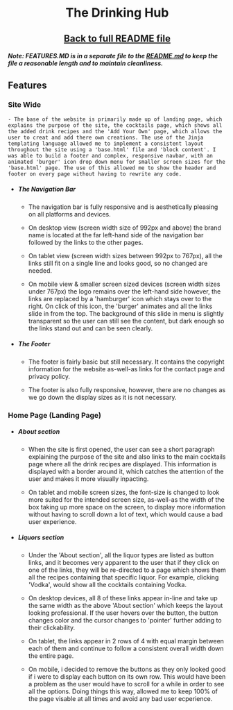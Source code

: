<h1 align="center">The Drinking Hub</h1>

<h2 align="center"><a href="https://github.com/joenapper/drinking-hub/blob/master/README.md">Back to full README file</a></h2>

##### Note: FEATURES.MD is in a separate file to the [README.md](https://github.com/joenapper/drinking-hub/blob/master/README.md) to keep the file a reasonable length and to maintain cleanliness.

## Features

### Site Wide 
    - The base of the website is primarily made up of landing page, which explains the purpose of the site, the cocktails page, which shows all the added drink recipes and the 'Add Your Own' page, which allows the user to creat and add there own creations. The use of the Jinja templating language allowed me to implement a consistent layout throughout the site using a 'base.html' file and 'block content'. I was able to build a footer and complex, responsive navbar, with an animated 'burger' icon drop down menu for smaller screen sizes for the 'base.html' page. The use of this allowed me to show the header and footer on every page without having to rewrite any code.    

- ##### The Navigation Bar
    - The navigation bar is fully responsive and is aesthetically pleasing on all platforms and devices. 
    
    - On desktop view (screen width size of 992px and above) the brand name is located at the far left-hand side of the navigation bar followed by the links to the other pages.

    - On tablet view (screen width sizes between 992px to 767px), all the links still fit on a single line and looks good, so no changed are needed.

    - On mobile view & smaller screen sized devices (screen width sizes under 767px) the logo remains over the left-hand side however, the links are replaced by a 'hamburger' icon which stays over to the right. On click of this icon, the 'burger' animates and all the links slide in from the top. The background of this slide in menu is slightly transparent so the user can still see the content, but dark enough so the links stand out and can be seen clearly. 

- ##### The Footer
    - The footer is fairly basic but still necessary. It contains the copyright information for the website as-well-as links for the contact page and privacy policy.

    - The footer is also fully responsive, however, there are no changes as we go down the display sizes as it is not necessary.

### Home Page (Landing Page)
- ##### About section
    - When the site is first opened, the user can see a short paragraph explaining the purpose of the site and also links to the main cocktails page where all the drink recipes are displayed. This information is displayed with a border around it, which catches the attention of the user and makes it more visually inpacting.

    - On tablet and mobile screen sizes, the font-size is changed to look more suited for the intended screen size, as-well-as the width of the box taking up more space on the screen, to display more information without having to scroll down a lot of text, which would cause a bad user experience.

- ##### Liquors section
    - Under the 'About section', all the liquor types are listed as button links, and it becomes very apparent to the user that if they click on one of the links, they will be re-directed to a page which shows them all the recipes containing that specific liquor. For example, clicking 'Vodka', would show all the cocktails containing Vodka.
    
    - On desktop devices, all 8 of these links appear in-line and take up the same width as the above 'About section' which keeps the layout looking professional. If the user hovers over the button, the button changes color and the cursor changes to 'pointer' further adding to their clickability.

    - On tablet, the links appear in 2 rows of 4 with equal margin between each of them and continue to follow a consistent overall width down the entire page.

    - On mobile, i decided to remove the buttons as they only looked good if i were to display each button on its own row. This would have been a problem as the user would have to scroll for a while in order to see all the options. Doing things this way, allowed me to keep 100% of the page visable at all times and avoid any bad user ecperience. 

